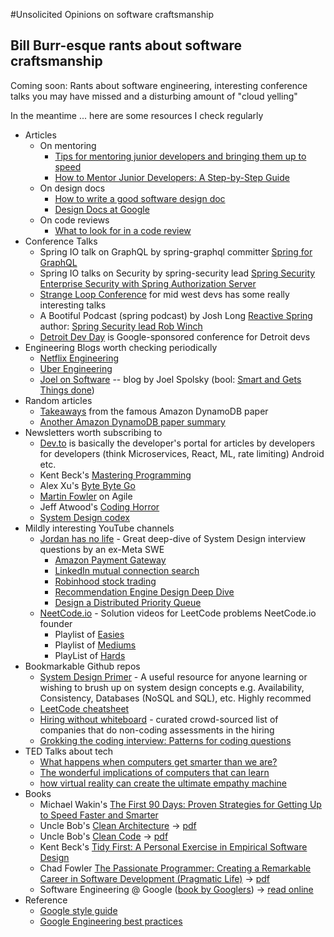 #Unsolicited Opinions on software craftsmanship
## Bill Burr-esque rants about software craftsmanship

Coming soon: Rants about software engineering, interesting conference talks you may have missed and a disturbing amount of "cloud yelling"

In the meantime ... here are some resources I check regularly
- Articles
  - On mentoring
    - [Tips for mentoring junior developers and bringing them up to speed](https://www.shakebugs.com/blog/mentoring-junior-developers)
    - [How to Mentor Junior Developers: A Step-by-Step Guide](https://www.revelo.com/blog/how-to-mentor-junior-developers)
  - On design docs 
    - [How to write a good software design doc](https://medium.com/free-code-camp/how-to-write-a-good-software-design-document-66fcf019569c)
    - [Design Docs at Google](https://www.industrialempathy.com/posts/design-docs-at-google/)
  - On code reviews
    - [What to look for in a code review](https://google.github.io/eng-practices/review/reviewer/looking-for.html)
- Conference Talks
  - Spring IO talk on GraphQL by spring-graphql committer [Spring for GraphQL](https://www.youtube.com/watch?v=FMZckqbPGq0)
  - Spring IO talks on Security by spring-security lead [Spring Security](https://www.youtube.com/watch?v=7abwEP48faY) [Enterprise Security with Spring Authorization Server](https://www.youtube.com/watch?v=ELz8wNt_Rys) 
  - [Strange Loop Conference](https://www.youtube.com/@StrangeLoopConf) for mid west devs has some really interesting talks
  - A Bootiful Podcast (spring podcast) by Josh Long [Reactive Spring](https://www.amazon.com/Reactive-Spring-Josh-Long/dp/1732910413) author: [Spring Security lead Rob Winch](https://spring.io/blog/2023/09/07/a-bootiful-podcast-spring-security-lead-rob-winch)
  - [Detroit Dev Day](https://www.youtube.com/watch?v=m2jtLPl1gUI&pp=ygUOZGV0cm9pdCBkZXZkYXk%3D) is Google-sponsored conference for Detroit devs
- Engineering Blogs worth checking periodically
  - [Netflix Engineering](https://netflixtechblog.com/)
  - [Uber Engineering](https://www.uber.com/en-US/blog/engineering/)
  - [Joel on Software](https://www.joelonsoftware.com/) -- blog by Joel Spolsky (bool: [Smart and Gets Things done](https://www.amazon.com/Smart-Gets-Things-Done-Technical/dp/1590598385/ref=asc_df_1590598385/?tag=hyprod-20&linkCode=df0&hvadid=692875362841&hvpos=&hvnetw=g&hvrand=15606483858116509605&hvpone=&hvptwo=&hvqmt=&hvdev=c&hvdvcmdl=&hvlocint=&hvlocphy=9016911&hvtargid=pla-2281435177418&psc=1&mcid=0ceaa8bb62f5354da729e9dd3f9af73b&hvocijid=15606483858116509605-1590598385-&hvexpln=73&gad_source=1))
- Random articles
  - [Takeaways](https://www.alexdebrie.com/posts/dynamodb-paper/) from the famous Amazon DynamoDB paper
  - [Another Amazon DynamoDB paper summary](https://www.dynamodbguide.com/the-dynamo-paper/)
- Newsletters worth subscribing to
  - [Dev.to](https://dev.to/) is basically the developer's portal for articles by developers for developers (think Microservices, React, ML, rate limiting) Android etc.
  - Kent Beck's [Mastering Programming](https://tidyfirst.substack.com/p/mastering-programming)
  - Alex Xu's [Byte Byte Go](https://blog.bytebytego.com/)
  - [Martin Fowler](https://martinfowler.com/agile.html) on Agile
  - Jeff Atwood's [Coding Horror](https://blog.codinghorror.com/)
  - [System Design codex](https://newsletter.systemdesigncodex.com/)
- Mildly interesting YouTube channels
  - [Jordan has no life](https://www.youtube.com/@jordanhasnolife5163) - Great deep-dive of System Design interview questions by an ex-Meta SWE
    - [Amazon Payment Gateway](https://www.youtube.com/watch?v=rT4sS4l51PY)
    - [LinkedIn mutual connection search](https://www.youtube.com/watch?v=9YQxB46xbOI&t=1216s)
    - [Robinhood stock trading](https://www.youtube.com/watch?v=SAa6xFyATcw&t=10s)
    - [Recommendation Engine Design Deep Dive](https://www.youtube.com/watch?v=ZAIBFf8KpgI)
    - [Design a Distributed Priority Queue](https://www.youtube.com/watch?v=PFsjVT-XwmA)
  - [NeetCode.io](https://www.youtube.com/@NeetCodeIO) - Solution videos for LeetCode problems NeetCode.io founder
    - Playlist of [Easies](https://www.youtube.com/watch?v=zdMhGxRWutQ&list=PLQpVsaqBj4RIJdYW6Y-iAswxCZeocfoRW&pp=iAQB)
    - Playlist of [Mediums](https://www.youtube.com/playlist?list=PLQpVsaqBj4RLwXMZ9LaAFf4rVowiC3ZcG)
    - PlayList of [Hards](https://www.youtube.com/watch?v=xLoDjKczUSk&list=PLQpVsaqBj4RI3jgIzqK7VJHy8Esacg-ow&pp=iAQB)
- Bookmarkable Github repos
  - [System Design Primer](https://github.com/donnemartin/system-design-primer/tree/master?tab=readme-ov-file) - A useful resource for anyone learning or wishing to brush up on system design concepts e.g. Availability, Consistency, Databases (NoSQL and SQL), etc. Highly recommed
  - [LeetCode cheatsheet](https://jwl-7.github.io/leetcode-cheatsheet/)
  - [Hiring without whiteboard](https://github.com/poteto/hiring-without-whiteboards) - curated crowd-sourced list of companies that do non-coding assessments in the hiring
  - [Grokking the coding interview: Patterns for coding questions](https://github.com/dipjul/Grokking-the-Coding-Interview-Patterns-for-Coding-Questions)
- TED Talks about tech
  - [What happens when computers get smarter than we are?](https://www.ted.com/talks/nick_bostrom_what_happens_when_our_computers_get_smarter_than_we_are?subtitle=en)
  - [The wonderful implications of computers that can learn](https://www.ted.com/talks/jeremy_howard_the_wonderful_and_terrifying_implications_of_computers_that_can_learn?subtitle=en)
  - [how virtual reality can create the ultimate empathy machine](https://www.ted.com/talks/chris_milk_how_virtual_reality_can_create_the_ultimate_empathy_machine?subtitle=en)
- Books
  - Michael Wakin's [The First 90 Days: Proven Strategies for Getting Up to Speed Faster and Smarter](https://www.amazon.com/First-90-Days-Strategies-Expanded/dp/1422188612)
  - Uncle Bob's [Clean Architecture](https://www.amazon.com/Clean-Architecture-Craftsmans-Software-Structure/dp/0134494164) -> [pdf](https://github.com/GunterMueller/Books-3/blob/master/Clean%20Architecture%20A%20Craftsman%20Guide%20to%20Software%20Structure%20and%20Design.pdf)
  - Uncle Bob's [Clean Code](https://www.amazon.com/Clean-Code-Handbook-Software-Craftsmanship/dp/0132350882) -> [pdf](https://github.com/jnguyen095/clean-code/blob/master/Clean.Code.A.Handbook.of.Agile.Software.Craftsmanship.pdf)
  - Kent Beck's [Tidy First:  A Personal Exercise in Empirical Software Design](https://www.amazon.com/Tidy-First-Personal-Exercise-Empirical/dp/1098151240)
  - Chad Fowler [The Passionate Programmer: Creating a Remarkable Career in Software Development (Pragmatic Life)](https://www.amazon.com/Passionate-Programmer-Remarkable-Development-Pragmatic-ebook/dp/B00AYQNR5U) -> [pdf](https://github.com/media-lib/prog_lib/blob/master/general/Chad%20Fowler%20-%20The%20Passionate%20Programmer%2C%202nd%20edition.pdf)
  - Software Engineering @ Google ([book by Googlers](https://www.oreilly.com/library/view/software-engineering-at/9781492082781/)) -> [read online](https://abseil.io/resources/swe-book/html/toc.html)
- Reference
  - [Google style guide](https://google.github.io/styleguide/javaguide.html)
  - [Google Engineering best practices](https://google.github.io/eng-practices/) 